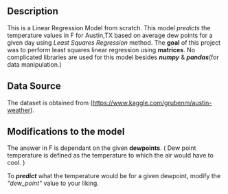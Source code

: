 ## Description
This is a Linear Regression Model from scratch. This model _predicts_ the temperature values in F for Austin,TX based on average dew points for a given day using _Least Squares Regression_ method. The **goal** of this project was to perform least squares linear regression using **matrices**. No complicated libraries are used for this model besides ***numpy*** & ***pandas***(for data manipulation.) 

## Data Source
The dataset is obtained from (https://www.kaggle.com/grubenm/austin-weather). 

## Modifications to the model
The answer in F is dependant on the given **dewpoints**. ( Dew point temperature is defined as the temperature to which the air would have to cool. )

To ***predict*** what the temperature would be for a given dewpoint, modify the _"dew_point"_ value to your liking.  

